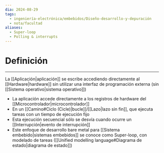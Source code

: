 ```yaml
---
dia: 2024-08-29
tags:
  - ingeniería-electrónica/embebidos/Diseño-desarrollo-y-depuración
  - nota/facultad
aliases:
  - Super-loop
  - Polling & interrupts
---
```

# Definición
---
La [[Aplicación|aplicación]] se escribe accediendo directamente al [[Hardware|hardware]] sin utilizar una interfaz de programación externa (sin [[Sistema operativo|sistema operativo]])
* La aplicación accede directamente a los registros de hardware del [[Microcontrolador|microcontrolador]]
* En un [[Camino#Ciclo (Cicle)|bucle]]/[[Lazo|lazo sin fin]], que ejecuta tareas con un tiempo de ejecución fijo
* Esta ejecución secuencial sólo se desvía cuando ocurre un [[Interrupción|evento de interrupción]]
* Este enfoque de desarrollo bare metal para [[Sistema embebido|sistemas embebidos]] se conoce como Super-loop, con modelado de tareas ([[Unified modelling language#Diagrama de estado|diagrama de estado]])